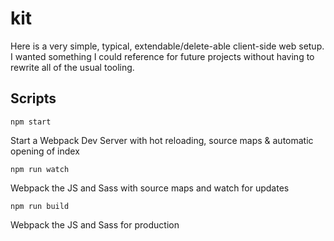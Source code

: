 # kit

Here is a very simple, typical, extendable/delete-able client-side web setup. I wanted something I could reference for future projects without having to rewrite all of the usual tooling.

## Scripts

```
npm start
```
Start a Webpack Dev Server with hot reloading, source maps & automatic opening of index

```
npm run watch
```
Webpack the JS and Sass with source maps and watch for updates

```
npm run build
```
Webpack the JS and Sass for production
